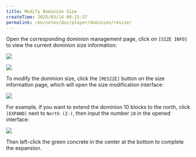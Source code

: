 ```yaml
---
title: Modify Dominion Size
createTime: 2025/03/14 09:15:37
permalink: /en/notes/doc/player/dominion/resize/
---
```


Open the corresponding dominion management page, click on `[SIZE INFO]` to view the current dominion size
information:

![](/player/dominion/resize/1.png)

![](/player/dominion/resize/2.png)

To modify the dominion size, click the `[RESIZE]` button on the size information page, which will open the size
modification interface:

![](/player/dominion/resize/3.png)

For example, if you want to extend the dominion 10 blocks to the north, click `[EXPAND]` next to `North (Z-)`, then
input the number `10` in the opened interface:

![](/player/dominion/resize/4.png)

Then left-click the green concrete in the center at the bottom to complete the expansion.

